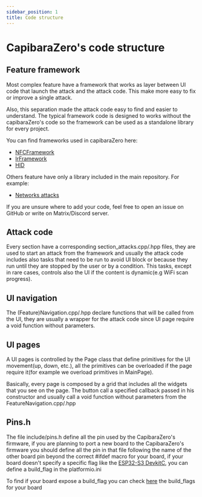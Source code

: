 ```yaml
---
sidebar_position: 1
title: Code structure
---
```


# CapibaraZero's code structure

## Feature framework

Most complex feature have a framework that works as layer between UI code that launch the attack and the attack code. This make more easy to fix or improve a single attack.

Also, this separation made the attack code easy to find and easier to understand. The typical framework code is designed to works without the capibaraZero's code so the framework can be used as a standalone library for every project.

You can find frameworks used in capibaraZero here:

- [NFCFramework](https://github.com/CapibaraZero/NFCFramework)
- [IrFramework](https://github.com/CapibaraZero/IrFramework)
- [HID](https://github.com/CapibaraZero/HID)

Others feature have only a library included in the main repository. For example:

- [Networks attacks](https://github.com/CapibaraZero/fw/blob/main/lib/network_attacks/network_attacks.cpp)

If you are unsure where to add your code, feel free to open an issue on GitHub or write on Matrix/Discord server.

## Attack code

Every section have a corresponding section_attacks.cpp/.hpp files, they are used to start an attack from the framework and usually the attack code includes also tasks that need to be run to avoid UI block or because they run until they are stopped by the user or by a condition. This tasks, except in rare cases, controls also the UI if the content is dynamic(e.g WiFi scan progress).

## UI navigation

The (Feature)Navigation.cpp/.hpp declare functions that will be called from the UI, they are usually a wrapper for the attack code since UI page require a void function without parameters.

## UI pages

A UI pages is controlled by the Page class that define primitives for the UI movement(up, down, etc.), all the primitives can be overloaded if the page require it(for example we overload primitives in MainPage). 

Basically, every page is composed by a grid that includes all the widgets that you see on the page. The button call a specified callback passed in his constructor and usually call a void function without parameters from the FeatureNavigation.cpp/.hpp

## Pins.h

The file include/pins.h define all the pin used by the CapibaraZero's firmware, if you are planning to port a new board to the CapibaraZero's firmware you should define all the pin in that file following the name of the other board pin beyond the correct #ifdef macro for your board, if your board doesn't specify a specific flag like the [ESP32-S3 DevkitC](https://github.com/platformio/platform-espressif32/blob/f6ec3926f9f660ee9abada8540ffe1e205da4bbf/boards/esp32-s3-devkitc-1.json), you can define a build_flag in the platformio.ini

To find if your board expose a build_flag you can check [here](https://github.com/platformio/platform-espressif32/tree/develop/boards) the build_flags for your board